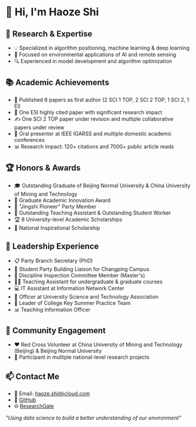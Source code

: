 # 👋 Hi, I'm Haoze Shi

## 🔬 Research & Expertise
- 💡 Specialized in algorithm positioning, machine learning & deep learning
- 🧠 Focused on environmental applications of AI and remote sensing
- 🔍 Experienced in model development and algorithm optimization

## 📚 Academic Achievements
- 📝 Published 6 papers as first author (2 SCI 1 TOP, 2 SCI 2 TOP, 1 SCI 2, 1 EI)
- 🌟 One ESI highly cited paper with significant research impact
- ✍️ One SCI 2 TOP paper under revision and multiple collaborative papers under review
- 🎤 Oral presenter at IEEE IGARSS and multiple domestic academic conferences
- 📊 Research impact: 120+ citations and 7000+ public article reads

## 🏆 Honors & Awards
- 🎓 Outstanding Graduate of Beijing Normal University & China University of Mining and Technology
- 🏅 Graduate Academic Innovation Award
- 🌟 "Jingshi Pioneer" Party Member
- 💼 Outstanding Teaching Assistant & Outstanding Student Worker
- 🏆 8 University-level Academic Scholarships
- 🌟 National Inspirational Scholarship

## 💼 Leadership Experience
- 📋 Party Branch Secretary (PhD)
- 🔗 Student Party Building Liaison for Changping Campus
- 👮 Discipline Inspection Committee Member (Master's)
- 👨‍🏫 Teaching Assistant for undergraduate & graduate courses
- 💻 IT Assistant at Information Network Center
- 🔬 Officer at University Science and Technology Association
- 👑 Leader of College Key Summer Practice Team
- 📊 Teaching Information Officer

## 🤝 Community Engagement
- ❤️ Red Cross Volunteer at China University of Mining and Technology (Beijing) & Beijing Normal University
- 🌱 Participant in multiple national-level research projects

## 📫 Contact Me
- 📧 Email: haoze.shi@icloud.com
- 🔗 [GitHub](https://github.com/shihaoze)
- 🌐 [ResearchGate](https://www.researchgate.net/profile/Haoze-Shi)

*"Using data science to build a better understanding of our environment"*
